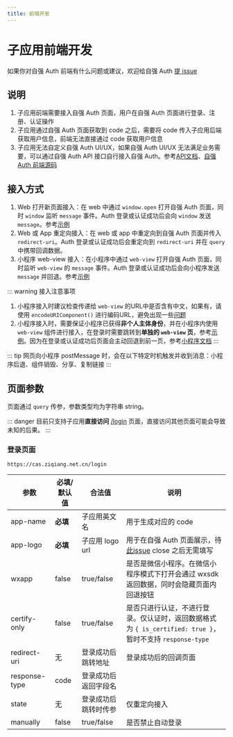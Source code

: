 ```yaml
---
title: 前端开发
---
```


# 子应用前端开发

如果你对自强 Auth 前端有什么问题或建议，欢迎给自强 Auth [提 issue](https://github.com/ZiqiangStudio/zq_auth_frontend/issues)

## 说明

1. 子应用前端需要接入自强 Auth 页面，用户在自强 Auth 页面进行登录、注册、认证操作
2. 子应用通过自强 Auth 页面获取到 code 之后，需要将 code 传入子应用后端获取用户信息，前端无法直接通过 code 获取用户信息
3. 子应用无法自定义自强 Auth UI/UX，如果自强 Auth UI/UX 无法满足业务需要，可以通过自强 Auth API 接口自行接入自强 Auth。参考[API文档](https://console-docs.apipost.cn/preview/aa7462561f5a5202/d7b7f62f186a37d9)、[自强 Auth 前端源码](https://github.com/ZiqiangStudio/zq_auth_frontend)

## 接入方式

1. Web 打开新页面接入：在 web 中通过 `window.open` 打开自强 Auth 页面，同时 `window` 监听 `message` 事件。Auth 登录或认证成功后会向 `window` 发送 `message`。参考[示例](https://github.com/ZiqiangStudio/zq_auth_frontend/blob/master/examples/h5/index.html)
2. Web 或 App 重定向接入：在 web 或 app 中重定向到自强 Auth 页面并传入 `redirect-uri`。Auth 登录或认证成功后会重定向到 `redirect-uri` 并在 `query` 中携带回调数据。
3. 小程序 web-view 接入：在小程序中通过 `web-view` 打开自强 Auth 页面，同时监听 `web-view` 的 `message` 事件。Auth 登录或认证成功后会向小程序发送 `message` 并回退。参考[示例](https://github.com/ZiqiangStudio/zq_auth_frontend/tree/master/examples/wxapp/pages/login-webview)

::: warning 接入注意事项
1. 小程序接入时建议检查传递给 `web-view` 的URL中是否含有中文，如果有，请使用 `encodeURIComponent()` 进行编码URL，避免出现一些[问题](https://developers.weixin.qq.com/miniprogram/dev/component/web-view.html#Bug-Tip)
2. 小程序接入时，需要保证小程序已获得**非个人主体身份**，并在小程序内使用 `web-view` 组件进行接入，在登录时需要跳转到**单独的 `web-view` 页**，参考[示例](https://github.com/ZiqiangStudio/zq_auth_frontend/blob/master/examples/wxapp/pages/login-webview/login-webview.wxml)。因为在登录或认证成功后页面会主动回退到前一页，参考[小程序文档](https://developers.weixin.qq.com/miniprogram/dev/component/web-view.html)
:::

::: tip
网页向小程序 postMessage 时，会在以下特定时机触发并收到消息：小程序后退、组件销毁、分享、复制链接
:::

## 页面参数

页面通过 `query` 传参，参数类型均为字符串 string。

::: danger
目前只支持子应用**直接访问** [/login](https://cas.ziqiang.net.cn/login) 页面，直接访问其他页面可能会导致未知的后果。
:::

### 登录页面

```
https://cas.ziqiang.net.cn/login
```

| 参数 | 必填/默认值 | 合法值 | 说明 |
| --- | --- | --- | --- |
| app-name | **必填** | 子应用英文名 | 用于生成对应的 code |
| app-logo | **必填** | 子应用 logo url | 用于在自强 Auth 页面展示，待 [此issue](https://github.com/ZiqiangStudio/zq_auth_backend/issues/4) close 之后无需填写 |
| wxapp | false | true/false | 是否是微信小程序。在微信小程序模式下打开会通过 wxsdk 返回数据，同时会隐藏页面内回退按钮 |
| certify-only | false | true/false | 是否只进行认证，不进行登录。仅认证时，返回数据格式为 `{ is_certified: true }`，暂时不支持 `response-type` |
| redirect-uri | 无 | 登录成功后跳转地址 | 登录成功后的回调页面 |
| response-type | code | 登录成功后返回字段名 | |
| state | 无 | 登录成功后跳转时传参 | 仅重定向接入 |
| manually | false | true/false | 是否禁止自动登录 |
